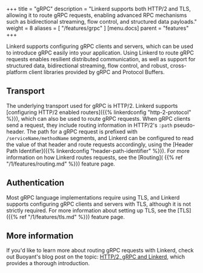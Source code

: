 +++
title = "gRPC"
description = "Linkerd supports both HTTP/2 and TLS, allowing it to route gRPC requests, enabling advanced RPC mechanisms such as bidirectional streaming, flow control, and structured data payloads."
weight = 8
aliases = [
  "/features/grpc"
]
[menu.docs]
  parent = "features"
+++

Linkerd supports configuring gRPC clients and servers, which can be used to
introduce gRPC easily into your application. Using Linkerd to route gRPC
requests enables resilient distributed communication, as well as support for
structured data, bidirectional streaming, flow control, and robust,
cross-platform client libraries provided by gRPC and Protocol Buffers.

## Transport

The underlying transport used for gRPC is HTTP/2. Linkerd supports [configuring
HTTP/2 enabled routers]({{% linkerdconfig "http-2-protocol" %}}), which can also
be used to route gRPC requests. When gRPC clients send a request, they include
routing information in HTTP/2's `:path` pseudo-header. The path for a gRPC
request is prefixed with `/serviceName/methodName` segments, and Linkerd can be
configured to read the value of that header and route requests accordingly,
using the [Header Path Identifier]({{% linkerdconfig "header-path-identifier"
%}}). For more information on how Linkerd routes requests, see the [Routing](
{{% ref "/1/features/routing.md" %}}) feature page.

## Authentication

Most gRPC language implementations require using TLS, and Linkerd supports
configuring gRPC clients and servers with TLS, although it is not strictly
required. For more information about setting up TLS, see the [TLS]({{% ref
"/1/features/tls.md" %}}) feature page.

## More information

If you'd like to learn more about routing gRPC requests with Linkerd, check out
Buoyant's blog post on the topic:
[HTTP/2, gRPC and Linkerd](https://blog.buoyant.io/2017/01/10/http2-grpc-and-linkerd/),
which provides a thorough introduction.
